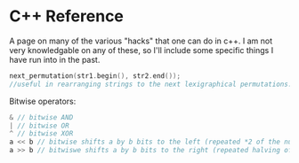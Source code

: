 # C++ Reference

A page on many of the various "hacks" that one can do in c++.
I am not very knowledgable on any of these, so I'll include some specific things I have run into in the past.

```cpp
next_permutation(str1.begin(), str2.end());
//useful in rearranging strings to the next lexigraphical permutations.
```
Bitwise operators:
```cpp
& // bitwise AND
| // bitwise OR
^ // bitwise XOR
a << b // bitwise shifts a by b bits to the left (repeated *2 of the num)
a >> b // bitwiswe shifts a by b bits to the right (repeated halving of num)
```

